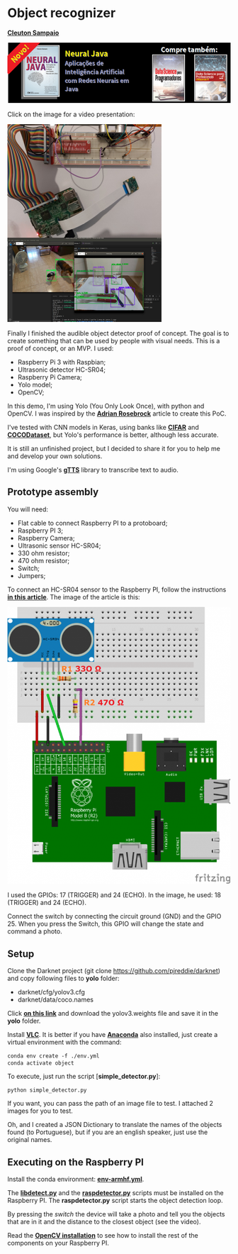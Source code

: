 # Object recognizer

[**Cleuton Sampaio**](https://github.com/cleuton)

[![](./banner_livros2.png)](https://www.lcm.com.br/site/#livros/busca?term=cleuton)

Click on the image for a video presentation:

[![](./detector.png)](https://youtu.be/_JvOQqQVYdc)

Finally I finished the audible object detector proof of concept. The goal is to create something that can be used by people with visual needs. This is a proof of concept, or an MVP. I used:

- Raspberry Pi 3 with Raspbian;
- Ultrasonic detector HC-SR04;
- Raspberry Pi Camera;
- Yolo model;
- OpenCV;

In this demo, I'm using Yolo (You Only Look Once), with python and OpenCV. I was inspired by the [**Adrian Rosebrock**](https://www.pyimagesearch.com/2018/11/12/yolo-object-detection-with-opencv/) article to create this PoC.

I've tested with CNN models in Keras, using banks like [**CIFAR**](https://www.cs.toronto.edu/~kriz/cifar.html) and [**COCODataset**](http://cocodataset.org/#home), but Yolo's performance is better, although less accurate.

It is still an unfinished project, but I decided to share it for you to help me and develop your own solutions.

I'm using Google's [**gTTS**](https://gtts.readthedocs.io/en/latest/) library to transcribe text to audio.

## Prototype assembly

You will need:
- Flat cable to connect Raspberry PI to a protoboard;
- Raspberry PI 3;
- Raspberry Camera;
- Ultrasonic sensor HC-SR04;
- 330 ohm resistor;
- 470 ohm resistor;
- Switch;
- Jumpers;

To connect an HC-SR04 sensor to the Raspberry PI, follow the instructions [**in this article**](https://tutorials-raspberrypi.com/raspberry-pi-ultrasonic-sensor-hc-sr04/). The image of the article is this:

![](./ultrasonic.png)

I used the GPIOs: 17 (TRIGGER) and 24 (ECHO). In the image, he used: 18 (TRIGGER) and 24 (ECHO).

Connect the switch by connecting the circuit ground (GND) and the GPIO 25. When you press the Switch, this GPIO will change the state and command a photo.

## Setup

Clone the Darknet project (git clone https://github.com/pjreddie/darknet) and copy following files to  **yolo** folder: 
- darknet/cfg/yolov3.cfg
- darknet/data/coco.names

Click [**on this link**](https://pjreddie.com/media/files/yolov3.weights) and download the yolov3.weights file and save it in the  **yolo** folder.

Install [**VLC**](https://www.videolan.org/vlc/). It is better if you have [**Anaconda**](https://anaconda.org/) also installed, just create a virtual environment with the command:

```
conda env create -f ./env.yml
conda activate object
```

To execute, just run the script [**simple_detector.py**]:

```
python simple_detector.py
```

If you want, you can pass the path of an image file to test. I attached 2 images for you to test.

Oh, and I created a JSON Dictionary to translate the names of the objects found (to Portuguese), but if you are an english speaker, just use the original names.

## Executing on the Raspberry PI

Install the conda environment: [**env-armhf.yml**](./env-armhf.yml). 

The [**libdetect.py**](./libdetect.py) and the [**raspdetector.py**](./raspdetector.py) scripts must be installed on the Raspberry PI. The **raspdetector.py** script starts the object detection loop.

By pressing the *switch* the device will take a photo and tell you the objects that are in it and the distance to the closest object (see the video).

Read the [**OpenCV installation**](https://www.pyimagesearch.com/2018/09/26/install-opencv-4-on-your-raspberry-pi/) to see how to install the rest of the components on your Raspberry PI.


